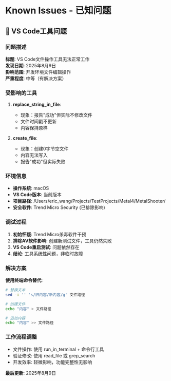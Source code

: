# Known Issues - 已知问题

## 🐛 VS Code工具问题

### 问题描述
**标题**: VS Code文件操作工具无法正常工作  
**发现日期**: 2025年8月9日  
**影响范围**: 开发环境文件编辑操作  
**严重程度**: 中等（有解决方案）

### 受影响的工具
1. **replace_string_in_file**: 
   - 现象：报告"成功"但实际不修改文件
   - 文件时间戳不更新
   - 内容保持原样

2. **create_file**:
   - 现象：创建0字节空文件
   - 内容无法写入
   - 报告"成功"但实际失败

### 环境信息
- **操作系统**: macOS
- **VS Code版本**: 当前版本
- **项目路径**: /Users/eric_wang/Projects/TestProjects/Metal4/MetalShooter/
- **安全软件**: Trend Micro Security (已排除影响)

### 调试过程
1. **初始怀疑**: Trend Micro杀毒软件干预
2. **排除AV软件影响**: 创建新测试文件，工具仍然失败
3. **VS Code重启测试**: 问题依然存在
4. **结论**: 工具系统性问题，非临时故障

### 解决方案
**使用终端命令替代**:
```bash
# 替换文本
sed -i '' 's/旧内容/新内容/g' 文件路径

# 创建文件
echo "内容" > 文件路径

# 追加内容
echo "内容" >> 文件路径
```

### 工作流程调整
- 文件操作: 使用 run_in_terminal + 命令行工具
- 验证修改: 使用 read_file 或 grep_search
- 开发效率: 轻微影响，功能完整性无影响

**最后更新**: 2025年8月9日
